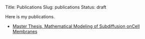 Title: Publications
Slug: publications
Status: draft


Here is my publications.

* [Master Thesis, Mathematical Modeling of Subdiffusion onCell Membranes]()
